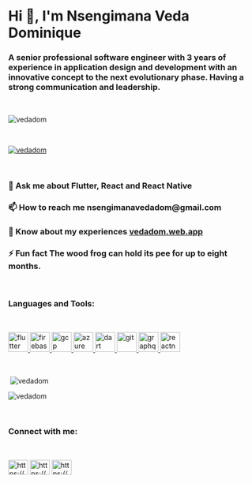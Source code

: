 <h1>Hi 👋, I'm Nsengimana Veda Dominique</h1>
<h3>A senior professional software engineer with 3 years of experience in application design and development with an innovative concept to the next evolutionary phase. Having a strong communication and leadership.</h3>

<br/>

<p align="left"> <img src="https://komarev.com/ghpvc/?username=vedadom&label=Profile%20views&color=0e75b6&style=flat" alt="vedadom" /> </p>

<br/>

<p align="left"> <a href="https://github.com/ryo-ma/github-profile-trophy"><img src="https://github-profile-trophy.vercel.app/?username=vedadom" alt="vedadom" /></a> </p>

<br/>

<h3>💬 Ask me about <strong>Flutter, React and React Native</strong></h3>

<h3>📫 How to reach me <strong>nsengimanavedadom@gmail.com</strong></h3>

<h3>📄 Know about my experiences <a href="https://vedadom.web.app" target="blank"> vedadom.web.app</a></h3>

<h3>⚡ Fun fact <strong>The wood frog can hold its pee for up to eight months.</strong></h3>

<br/>

<h3>Languages and Tools:</h3>

<br/>

<p align="left">
  <a href="https://flutter.dev" target="_blank">
    <img
      src="https://www.vectorlogo.zone/logos/flutterio/flutterio-icon.svg"
      alt="flutter"
      width="40"
      height="40"
    />
  </a>
  <a href="https://firebase.google.com/" target="_blank">
    <img
      src="https://www.vectorlogo.zone/logos/firebase/firebase-icon.svg"
      alt="firebase"
      width="40"
      height="40"
    />
  </a>
  <a href="https://cloud.google.com" target="_blank">
    <img
      src="https://www.vectorlogo.zone/logos/google_cloud/google_cloud-icon.svg"
      alt="gcp"
      width="40"
      height="40"
    />
  </a>
  <a href="https://azure.microsoft.com/en-in/" target="_blank">
    <img
      src="https://www.vectorlogo.zone/logos/microsoft_azure/microsoft_azure-icon.svg"
      alt="azure"
      width="40"
      height="40"
    />
  </a>
  <a href="https://dart.dev" target="_blank">
    <img
      src="https://www.vectorlogo.zone/logos/dartlang/dartlang-icon.svg"
      alt="dart"
      width="40"
      height="40"
    />
  </a>
  <a href="https://git-scm.com/" target="_blank">
    <img
      src="https://www.vectorlogo.zone/logos/git-scm/git-scm-icon.svg"
      alt="git"
      width="40"
      height="40"
    />
  </a>
  <a href="https://graphql.org" target="_blank">
    <img
      src="https://www.vectorlogo.zone/logos/graphql/graphql-icon.svg"
      alt="graphql"
      width="40"
      height="40"
    />
  </a>
  <a href="https://reactnative.dev/" target="_blank">
    <img
      src="https://reactnative.dev/img/header_logo.svg"
      alt="reactnative"
      width="40"
      height="40"
    />
  </a>
</p>


<br/>

<p>&nbsp;<img align="center" src="https://github-readme-stats.vercel.app/api?username=vedadom&show_icons=true&locale=en" alt="vedadom" /></p>

<p><img align="center" src="https://github-readme-streak-stats.herokuapp.com/?user=vedadom&" alt="vedadom" /></p>

<br/>

<h3 align="left">Connect with me:</h3>

<br/>

<p align="left">
<a href="https://codepen.io/https://codepen.io/vedadom" target="blank"><img align="center" src="https://cdn.jsdelivr.net/npm/simple-icons@3.0.1/icons/codepen.svg" alt="https://codepen.io/vedadom" height="30" width="40" /></a>
<a href="https://linkedin.com/in/https://www.linkedin.com/in/dominique-nsengimana-veda-674a9b79/" target="blank"><img align="center" src="https://cdn.jsdelivr.net/npm/simple-icons@3.0.1/icons/linkedin.svg" alt="https://www.linkedin.com/in/dominique-nsengimana-veda-674a9b79/" height="30" width="40" /></a>
<a href="https://stackoverflow.com/users/https://stackoverflow.com/users/6596226/veda" target="blank"><img align="center" src="https://cdn.jsdelivr.net/npm/simple-icons@3.0.1/icons/stackoverflow.svg" alt="https://stackoverflow.com/users/6596226/veda" height="30" width="40" /></a>
</p>
